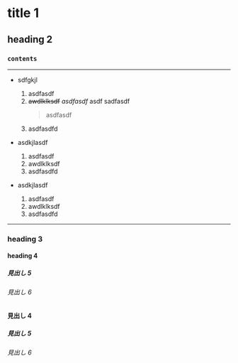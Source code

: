 # title 1

## **heading 2**

### `contents`
***
- sdfgkjl  
  1. asdfasdf
  2. ~~awdlklksdf~~  *asdfasdf*  asdf sadfasdf
        > asdfasdf
  3. asdfasdfd  

- asdkjlasdf
  1. asdfasdf
  2. awdlklksdf
  3. asdfasdfd  

- asdkjlasdf
  1. asdfasdf
  2. awdlklksdf
  3. asdfasdfd    
***
### heading 3

#### heading 4

##### 見出し 5

###### 見出し 6

#### 見出し 4

##### 見出し 5

###### 見出し 6
